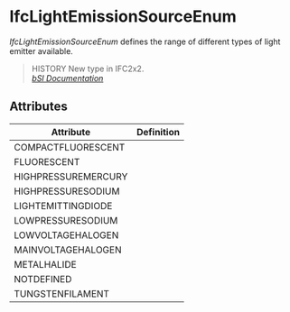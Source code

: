 IfcLightEmissionSourceEnum
==========================
_IfcLightEmissionSourceEnum_ defines the range of different types of light
emitter available.  
  
> HISTORY  New type in IFC2x2.  
[ _bSI
Documentation_](https://standards.buildingsmart.org/IFC/DEV/IFC4_2/FINAL/HTML/schema/ifcpresentationorganizationresource/lexical/ifclightemissionsourceenum.htm)


Attributes
----------
| Attribute           | Definition   |
|---------------------|--------------|
| COMPACTFLUORESCENT  |              |
| FLUORESCENT         |              |
| HIGHPRESSUREMERCURY |              |
| HIGHPRESSURESODIUM  |              |
| LIGHTEMITTINGDIODE  |              |
| LOWPRESSURESODIUM   |              |
| LOWVOLTAGEHALOGEN   |              |
| MAINVOLTAGEHALOGEN  |              |
| METALHALIDE         |              |
| NOTDEFINED          |              |
| TUNGSTENFILAMENT    |              |
